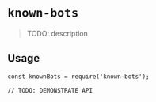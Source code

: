 # `known-bots`

> TODO: description

## Usage

```
const knownBots = require('known-bots');

// TODO: DEMONSTRATE API
```
